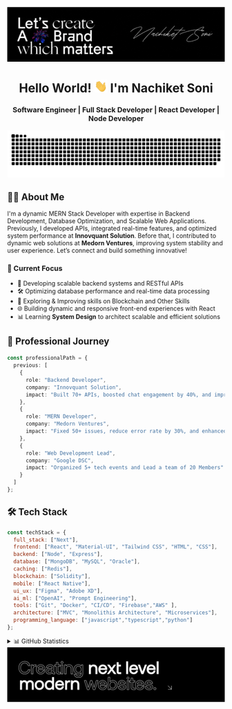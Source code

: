 <img src="./banner.gif"  />
<h1 align="center">Hello World! <img src="https://raw.githubusercontent.com/ABSphreak/ABSphreak/master/gifs/Hi.gif" width="30px"> I'm Nachiket Soni</h1>
<h3 align="center">Software Engineer | Full Stack Developer | React Developer | Node Developer </h3>

<picture>
  <source media="(prefers-color-scheme: dark)" srcset="https://raw.githubusercontent.com/nachiketsoni/nachiketsoni/output/github-snake-dark.svg" />
  <source media="(prefers-color-scheme: light)" srcset="https://raw.githubusercontent.com/nachiketsoni/nachiketsoni/output/github-snake.svg" />
  <img alt="github-snake" src="https://raw.githubusercontent.com/nachiketsoni/nachiketsoni/output/github-snake.svg" />
</picture>
  
## 👨‍💻 About Me
I'm a dynamic MERN Stack Developer with expertise in Backend Development, Database Optimization, and Scalable Web Applications. Previously, I developed APIs, integrated real-time features, and optimized system performance at **Innovquant Solution**. Before that, I contributed to dynamic web solutions at **Medorn Ventures**, improving system stability and user experience. Let’s connect and build something innovative! 

### 🚀 Current Focus  
- 🔧 Developing scalable backend systems and RESTful APIs  
- 🛠️ Optimizing database performance and real-time data processing  
- 🎯 Exploring & Improving skills on Blockchain and Other Skills
- 🌐 Building dynamic and responsive front-end experiences with React  
- 📊 Learning **System Design** to architect scalable and efficient solutions


## 💼 Professional Journey

```typescript
const professionalPath = {
  previous: [
    {
      role: "Backend Developer",
      company: "Innovquant Solution",
      impact: "Built 70+ APIs, boosted chat engagement by 40%, and improved DB performance by 30%"
    },
    {
      role: "MERN Developer",
      company: "Medorn Ventures",
      impact: "Fixed 50+ issues, reduce error rate by 30%, and enhanced system stability"
    },
    {
      role: "Web Development Lead",
      company: "Google DSC",
      impact: "Organized 5+ tech events and Lead a team of 20 Members"
    }
  ]
};

```

## 🛠️ Tech Stack

```javascript
const techStack = {
  full_stack: ["Next"],
  frontend: ["React", "Material-UI", "Tailwind CSS", "HTML", "CSS"],
  backend: ["Node", "Express"],
  database: ["MongoDB", "MySQL", "Oracle"],
  caching: ["Redis"],
  blockchain: ["Solidity"],
  mobile: ["React Native"],
  ui_ux: ["Figma", "Adobe XD"],
  ai_ml: ["OpenAI", "Prompt Engineering"],
  tools: ["Git", "Docker", "CI/CD", "Firebase","AWS" ],
  architecture: ["MVC", "Monolithis Architecture", "Microservices"],
  programming_language: ["javascript","typescript","python"]
};
```


<details>
<summary> 
📊 GitHub Statistics
</summary>
<!-- START_SECTION:github_stats -->

> Last updated: 01/11/2025 at 07:10AM IST

📈 **Activity Overview**
- 💻 Total Commits: 2270
- ⭐ Total Stars Earned: 0
- 🔀 Pull Requests: 31
- 📝 Issues Created: 0
- 📦 Repositories: 68

🔝 **Most Used Languages**

- JavaScript: 39 repos

- Python: 6 repos

- TypeScript: 6 repos

- HTML: 5 repos

- CSS: 4 repos

- EJS: 4 repos

- Solidity: 1 repos
 
<!-- END_SECTION:github_stats -->
</p>
</details>





<!-- <div align="center">
  <a href="https://open.spotify.com/user/q30xf7s1lenc38r3eqi9jte5i">
    <img src="https://spotify-recently-played-readme.vercel.app/api?user=q30xf7s1lenc38r3eqi9jte5i&count=3" alt="Spotify recently played"  />
  </a>
</div> -->
<img src="./banner-2.jpg"  />
